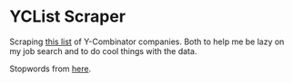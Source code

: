 YCList Scraper
=======================

Scraping [this list](http://yclist.com/) of Y-Combinator companies. Both to help me be lazy on my job search and to do cool things with the data.

Stopwords from [here](http://jmlr.org/papers/volume5/lewis04a/a11-smart-stop-list/english.stop).